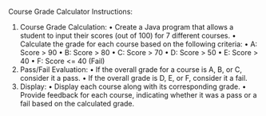 Course Grade Calculator
Instructions:
1. Course Grade Calculation:
   •
   Create a Java program that allows a student to input their scores (out of 100) for 7
   different courses.
   •
   Calculate the grade for each course based on the following criteria:
   • A: Score > 90
   • B: Score > 80
   • C: Score > 70
   • D: Score > 50
   • E: Score > 40
   • F: Score <= 40 (Fail)
2. Pass/Fail Evaluation:
   • If the overall grade for a course is A, B, or C, consider it a pass.
   • If the overall grade is D, E, or F, consider it a fail.
3. Display:
   • Display each course along with its corresponding grade.
   • Provide feedback for each course, indicating whether it was a pass or a fail based
   on the calculated grade.